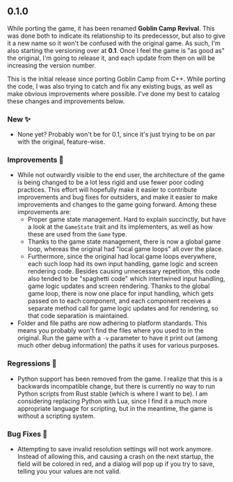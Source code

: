 ## 0.1.0
While porting the game, it has been renamed **Goblin Camp Revival**. This was done both to indicate
its relationship to its predecessor, but also to give it a new name so it won't be confused with the
original game. As such, I'm also starting the versioning over at **0.1**. Once I feel the game is
"as good as" the original, I'm going to release it, and each update from then on will be increasing
the version number.

This is the initial release since porting Goblin Camp from C++. While porting the code, I was also
trying to catch and fix any existing bugs, as well as make obvious improvements where possible. I've
done my best to catalog these changes and improvements below.
### New ✨
* None yet? Probably won't be for 0.1, since it's just trying to be on par with the original,
feature-wise.
### Improvements 🙌
* While not outwardly visible to the end user, the architecture of the game is being changed to be a
lot less rigid and use fewer poor coding practices. This effort will hopefully make it easier to
contribute improvements and bug fixes for outsiders, and make it easier to make improvements and
changes to the game going forward. Among these improvements are:
  * Proper game state management. Hard to explain succinctly, but have a look at the `GameState`
  trait and its implementers, as well as how these are used from the `Game` type.
  * Thanks to the game state management, there is now a global game loop, whereas the original
  had "local game loops" all over the place.
  * Furthermore, since the original had local game loops everywhere, each such loop had its own
  input handling, game logic and screen rendering code. Besides causing unnecessary repetition,
  this code also tended to be "spaghetti code" which intertwined input handling, game logic updates
  and screen rendering. Thanks to the global game loop, there is now one place for input handling,
  which gets passed on to each component, and each component receives a separate method call for
  game logic updates and for rendering, so that code separation is maintained.
* Folder and file paths are now adhering to platform standards. This means you probably won't find
the files where you used to in the original. Run the game with a `-v` parameter to have it print out
(among much other debug information) the paths it uses for various purposes.
### Regressions 💩
* Python support has been removed from the game. I realize that this is a backwards incompatible
change, but there is currently no way to run Python scripts from Rust stable (which is where I want
to be). I am considering replacing Python with Lua, since I find it a much more appropriate language
for scripting, but in the meantime, the game is without a scripting system.
### Bug Fixes 🐛
* Attempting to save invalid resolution settings will not work anymore.
Instead of allowing this, and causing a crash on the next startup, the field will be colored in red,
and a dialog will pop up if you try to save, telling you your values are not valid. 
